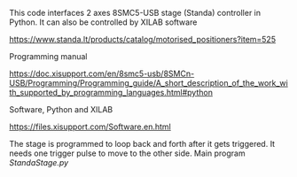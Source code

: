 This code interfaces 2 axes 8SMC5-USB stage (Standa) controller in Python. It can also be controlled by XILAB softwarehttps://www.standa.lt/products/catalog/motorised_positioners?item=525Programming manualhttps://doc.xisupport.com/en/8smc5-usb/8SMCn-USB/Programming/Programming_guide/A_short_description_of_the_work_with_supported_by_programming_languages.html#pythonSoftware, Python and XILABhttps://files.xisupport.com/Software.en.html<br>The stage is programmed to loop back and forth after it gets triggered. It needs one trigger pulse to move to the other side. Main program *StandaStage.py*
